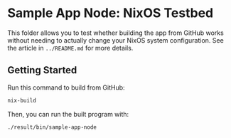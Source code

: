 # Sample App Node: NixOS Testbed

This folder allows you to test whether building the app from GitHub works without needing to actually change your NixOS system configuration. See the article in `../README.md` for more details.

## Getting Started

Run this command to build from GitHub:

```bash
nix-build
```

Then, you can run the built program with:

```bash
./result/bin/sample-app-node
```

